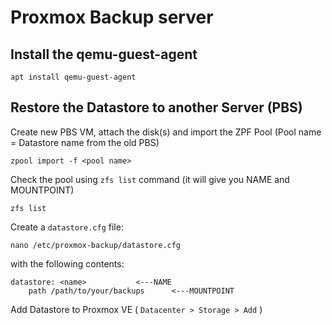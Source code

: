 # Proxmox Backup server  
  
## Install the qemu-guest-agent
```
apt install qemu-guest-agent
```  
  
## Restore the Datastore to another Server (PBS)

Create new PBS VM, attach the disk(s) and import the ZPF Pool (Pool name = Datastore name from the old PBS)
```
zpool import -f <pool name>
```  
  
Check the pool using `zfs list` command (it will give you NAME and MOUNTPOINT)
```
zfs list
```  
  
Create a `datastore.cfg` file: 
```
nano /etc/proxmox-backup/datastore.cfg
```
  
with the following contents:
```
datastore: <name>			<---NAME
    path /path/to/your/backups		<---MOUNTPOINT
```

Add Datastore to Proxmox VE ( `Datacenter > Storage > Add` )  
